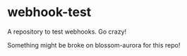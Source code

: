 webhook-test
============

A repository to test webhooks. Go crazy!

Something might be broke on blossom-aurora for this repo!
